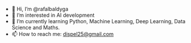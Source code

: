 - 👋 Hi, I’m @rafalbaldyga
- 👀 I’m interested in AI development
- 🌱 I’m currently learning Python, Machine Learning, Deep Learning, Data Science and Maths.
- 📫 How to reach me: dispel25@gmail.com

<!---
rafalbaldyga/rafalbaldyga is a ✨ special ✨ repository because its `README.md` (this file) appears on your GitHub profile.
You can click the Preview link to take a look at your changes.
--->
